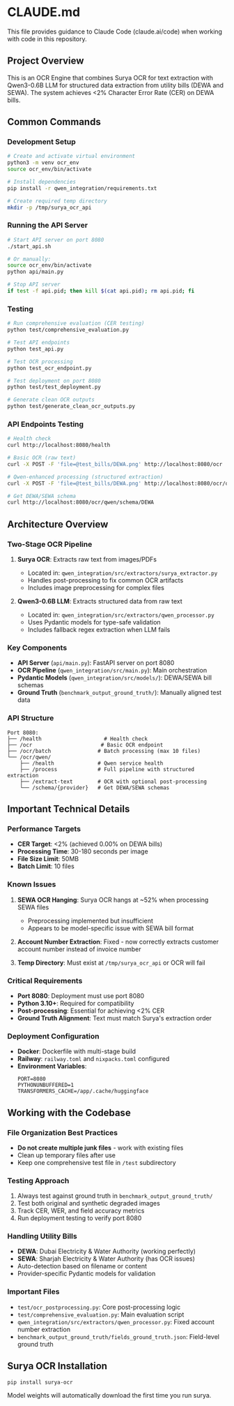 # CLAUDE.md

This file provides guidance to Claude Code (claude.ai/code) when working with code in this repository.

## Project Overview

This is an OCR Engine that combines Surya OCR for text extraction with Qwen3-0.6B LLM for structured data extraction from utility bills (DEWA and SEWA). The system achieves <2% Character Error Rate (CER) on DEWA bills.

## Common Commands

### Development Setup
```bash
# Create and activate virtual environment
python3 -m venv ocr_env
source ocr_env/bin/activate

# Install dependencies
pip install -r qwen_integration/requirements.txt

# Create required temp directory
mkdir -p /tmp/surya_ocr_api
```

### Running the API Server
```bash
# Start API server on port 8080
./start_api.sh

# Or manually:
source ocr_env/bin/activate
python api/main.py

# Stop API server
if test -f api.pid; then kill $(cat api.pid); rm api.pid; fi
```

### Testing
```bash
# Run comprehensive evaluation (CER testing)
python test/comprehensive_evaluation.py

# Test API endpoints
python test_api.py

# Test OCR processing
python test_ocr_endpoint.py

# Test deployment on port 8080
python test/test_deployment.py

# Generate clean OCR outputs
python test/generate_clean_ocr_outputs.py
```

### API Endpoints Testing
```bash
# Health check
curl http://localhost:8080/health

# Basic OCR (raw text)
curl -X POST -F 'file=@test_bills/DEWA.png' http://localhost:8080/ocr

# Qwen-enhanced processing (structured extraction)
curl -X POST -F 'file=@test_bills/DEWA.png' http://localhost:8080/ocr/qwen/process

# Get DEWA/SEWA schema
curl http://localhost:8080/ocr/qwen/schema/DEWA
```

## Architecture Overview

### Two-Stage OCR Pipeline
1. **Surya OCR**: Extracts raw text from images/PDFs
   - Located in: `qwen_integration/src/extractors/surya_extractor.py`
   - Handles post-processing to fix common OCR artifacts
   - Includes image preprocessing for complex files

2. **Qwen3-0.6B LLM**: Extracts structured data from raw text
   - Located in: `qwen_integration/src/extractors/qwen_processor.py`
   - Uses Pydantic models for type-safe validation
   - Includes fallback regex extraction when LLM fails

### Key Components
- **API Server** (`api/main.py`): FastAPI server on port 8080
- **OCR Pipeline** (`qwen_integration/src/main.py`): Main orchestration
- **Pydantic Models** (`qwen_integration/src/models/`): DEWA/SEWA bill schemas
- **Ground Truth** (`benchmark_output_ground_truth/`): Manually aligned test data

### API Structure
```
Port 8080:
├── /health                    # Health check
├── /ocr                      # Basic OCR endpoint
├── /ocr/batch               # Batch processing (max 10 files)
└── /ocr/qwen/
    ├── /health              # Qwen service health
    ├── /process             # Full pipeline with structured extraction
    ├── /extract-text        # OCR with optional post-processing
    └── /schema/{provider}   # Get DEWA/SEWA schemas
```

## Important Technical Details

### Performance Targets
- **CER Target**: <2% (achieved 0.00% on DEWA bills)
- **Processing Time**: 30-180 seconds per image
- **File Size Limit**: 50MB
- **Batch Limit**: 10 files

### Known Issues
1. **SEWA OCR Hanging**: Surya OCR hangs at ~52% when processing SEWA files
   - Preprocessing implemented but insufficient
   - Appears to be model-specific issue with SEWA bill format

2. **Account Number Extraction**: Fixed - now correctly extracts customer account number instead of invoice number

3. **Temp Directory**: Must exist at `/tmp/surya_ocr_api` or OCR will fail

### Critical Requirements
- **Port 8080**: Deployment must use port 8080
- **Python 3.10+**: Required for compatibility
- **Post-processing**: Essential for achieving <2% CER
- **Ground Truth Alignment**: Text must match Surya's extraction order

### Deployment Configuration
- **Docker**: Dockerfile with multi-stage build
- **Railway**: `railway.toml` and `nixpacks.toml` configured
- **Environment Variables**:
  ```
  PORT=8080
  PYTHONUNBUFFERED=1
  TRANSFORMERS_CACHE=/app/.cache/huggingface
  ```

## Working with the Codebase

### File Organization Best Practices
- **Do not create multiple junk files** - work with existing files
- Clean up temporary files after use
- Keep one comprehensive test file in `/test` subdirectory

### Testing Approach
1. Always test against ground truth in `benchmark_output_ground_truth/`
2. Test both original and synthetic degraded images
3. Track CER, WER, and field accuracy metrics
4. Run deployment testing to verify port 8080

### Handling Utility Bills
- **DEWA**: Dubai Electricity & Water Authority (working perfectly)
- **SEWA**: Sharjah Electricity & Water Authority (has OCR issues)
- Auto-detection based on filename or content
- Provider-specific Pydantic models for validation

### Important Files
- `test/ocr_postprocessing.py`: Core post-processing logic
- `test/comprehensive_evaluation.py`: Main evaluation script
- `qwen_integration/src/extractors/qwen_processor.py`: Fixed account number extraction
- `benchmark_output_ground_truth/fields_ground_truth.json`: Field-level ground truth

## Surya OCR Installation

```bash
pip install surya-ocr
```

Model weights will automatically download the first time you run surya.